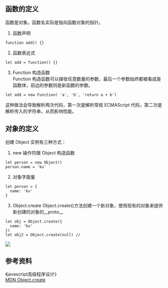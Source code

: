 ## 函数的定义

函数是对象。函数名实际是指向函数对象的指针。

1. 函数声明

```
function add() {}
```

2. 函数表达式

```
let add = function() {}
```

3. Function 构造函数  
   Function 构造函数可以接收任意数量的参数，最后一个参数始终都被看成是函数体，前边的参数则是新函数的参数。

```
let add = new Function( 'a', 'b', 'return a + b')
```

这种做法会导致解析两次代码，第一次是解析常规 ECMAScript 代码，第二次是解析传入的字符串，从而影响性能。

## 对象的定义

创建 Object 实例有三种方式：

1. new 操作符跟 Object 构造函数

```
let person = new Object()
person.name = 'ku'
```

2. 对象字面量

```
let person = {
  name: 'ku'
}
```

3. Object.create
Object.create()方法创建一个新对象，使用现有的对象来提供新创建的对象的__proto__
```
let obj = Object.create({
  name: 'ku'
})
let obj2 = Object.create(null) //
```
![](http://ww4.sinaimg.cn/large/006y8mN6gy1g6oz1ln6n2j306x07adfp.jpg)

## 参考资料
《javascript高级程序设计》  
[MDN Object.create](https://developer.mozilla.org/zh-CN/docs/Web/JavaScript/Reference/Global_Objects/Object/create)